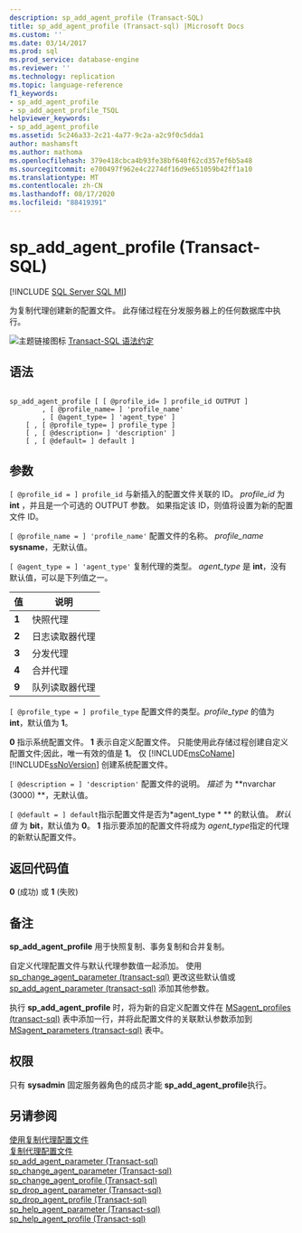 ```yaml
---
description: sp_add_agent_profile (Transact-SQL)
title: sp_add_agent_profile (Transact-sql) |Microsoft Docs
ms.custom: ''
ms.date: 03/14/2017
ms.prod: sql
ms.prod_service: database-engine
ms.reviewer: ''
ms.technology: replication
ms.topic: language-reference
f1_keywords:
- sp_add_agent_profile
- sp_add_agent_profile_TSQL
helpviewer_keywords:
- sp_add_agent_profile
ms.assetid: 5c246a33-2c21-4a77-9c2a-a2c9f0c5dda1
author: mashamsft
ms.author: mathoma
ms.openlocfilehash: 379e418cbca4b93fe38bf640f62cd357ef6b5a48
ms.sourcegitcommit: e700497f962e4c2274df16d9e651059b42ff1a10
ms.translationtype: MT
ms.contentlocale: zh-CN
ms.lasthandoff: 08/17/2020
ms.locfileid: "88419391"
---
```

# <a name="sp_add_agent_profile-transact-sql"></a>sp_add_agent_profile (Transact-SQL)
[!INCLUDE [SQL Server SQL MI](../../includes/applies-to-version/sql-asdbmi.md)]

  为复制代理创建新的配置文件。 此存储过程在分发服务器上的任何数据库中执行。  
  
 ![主题链接图标](../../database-engine/configure-windows/media/topic-link.gif "“主题链接”图标") [Transact-SQL 语法约定](../../t-sql/language-elements/transact-sql-syntax-conventions-transact-sql.md)  
  
## <a name="syntax"></a>语法  
  
```  
  
sp_add_agent_profile [ [ @profile_id= ] profile_id OUTPUT ]  
        , [ @profile_name= ] 'profile_name'   
        , [ @agent_type= ] 'agent_type' ]   
    [ , [ @profile_type= ] profile_type ]  
    [ , [ @description= ] 'description' ]  
    [ , [ @default= ] default ]  
```  
  
## <a name="arguments"></a>参数  
`[ @profile_id = ] profile_id` 与新插入的配置文件关联的 ID。 *profile_id* 为 **int** ，并且是一个可选的 OUTPUT 参数。 如果指定该 ID，则值将设置为新的配置文件 ID。  
  
`[ @profile_name = ] 'profile_name'` 配置文件的名称。 *profile_name* **sysname**，无默认值。  
  
`[ @agent_type = ] 'agent_type'` 复制代理的类型。 *agent_type* 是 **int**，没有默认值，可以是下列值之一。  
  
|值|说明|  
|-----------|-----------------|  
|**1**|快照代理|  
|**2**|日志读取器代理|  
|**3**|分发代理|  
|**4**|合并代理|  
|**9**|队列读取器代理|  
  
`[ @profile_type = ] profile_type` 配置文件的类型。*profile_type* 的值为 **int**，默认值为 **1**。  
  
 **0** 指示系统配置文件。 **1** 表示自定义配置文件。 只能使用此存储过程创建自定义配置文件;因此，唯一有效的值是 **1**。 仅 [!INCLUDE[msCoName](../../includes/msconame-md.md)] [!INCLUDE[ssNoVersion](../../includes/ssnoversion-md.md)] 创建系统配置文件。  
  
`[ @description = ] 'description'` 配置文件的说明。 *描述* 为 **nvarchar (3000) **，无默认值。  
  
`[ @default = ] default`指示配置文件是否为*agent_type * ** 的默认值。 *默认值* 为 **bit**，默认值为 **0**。 **1** 指示要添加的配置文件将成为 *agent_type*指定的代理的新默认配置文件。  
  
## <a name="return-code-values"></a>返回代码值  
 **0** (成功) 或 **1** (失败)   
  
## <a name="remarks"></a>备注  
 **sp_add_agent_profile** 用于快照复制、事务复制和合并复制。  
  
 自定义代理配置文件与默认代理参数值一起添加。 使用 [sp_change_agent_parameter &#40;transact-sql&#41;](../../relational-databases/system-stored-procedures/sp-change-agent-parameter-transact-sql.md) 更改这些默认值或 [sp_add_agent_parameter &#40;transact-sql&#41;](../../relational-databases/system-stored-procedures/sp-add-agent-parameter-transact-sql.md) 添加其他参数。  
  
 执行 **sp_add_agent_profile** 时，将为新的自定义配置文件在 [MSagent_profiles &#40;transact-sql&#41;](../../relational-databases/system-tables/msagent-profiles-transact-sql.md) 表中添加一行，并将此配置文件的关联默认参数添加到 [MSagent_parameters &#40;transact-sql&#41;](../../relational-databases/system-tables/msagent-parameters-transact-sql.md) 表中。  
  
## <a name="permissions"></a>权限  
 只有 **sysadmin** 固定服务器角色的成员才能 **sp_add_agent_profile**执行。  
  
## <a name="see-also"></a>另请参阅  
 [使用复制代理配置文件](../../relational-databases/replication/agents/work-with-replication-agent-profiles.md)   
 [复制代理配置文件](../../relational-databases/replication/agents/replication-agent-profiles.md)   
 [sp_add_agent_parameter &#40;Transact-sql&#41;](../../relational-databases/system-stored-procedures/sp-add-agent-parameter-transact-sql.md)   
 [sp_change_agent_parameter &#40;Transact-sql&#41;](../../relational-databases/system-stored-procedures/sp-change-agent-parameter-transact-sql.md)   
 [sp_change_agent_profile &#40;Transact-sql&#41;](../../relational-databases/system-stored-procedures/sp-change-agent-profile-transact-sql.md)   
 [sp_drop_agent_parameter &#40;Transact-sql&#41;](../../relational-databases/system-stored-procedures/sp-drop-agent-parameter-transact-sql.md)   
 [sp_drop_agent_profile &#40;Transact-sql&#41;](../../relational-databases/system-stored-procedures/sp-drop-agent-profile-transact-sql.md)   
 [sp_help_agent_parameter &#40;Transact-sql&#41;](../../relational-databases/system-stored-procedures/sp-help-agent-parameter-transact-sql.md)   
 [sp_help_agent_profile &#40;Transact-sql&#41;](../../relational-databases/system-stored-procedures/sp-help-agent-profile-transact-sql.md)  
  
  
